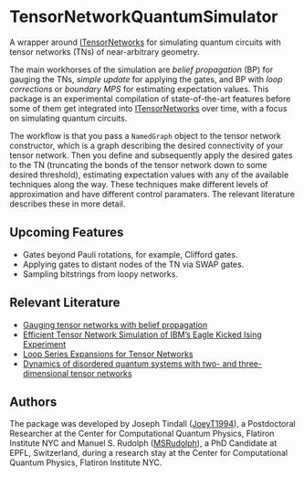 # TensorNetworkQuantumSimulator

A wrapper around [ITensorNetworks](https://github.com/ITensor/ITensorNetworks.jl) for simulating quantum circuits with tensor networks (TNs) of near-arbitrary geometry. 

The main workhorses of the simulation are _belief propagation_ (BP) for gauging the TNs, _simple update_ for applying the gates, and BP with _loop corrections_ or _boundary MPS_ for estimating expectation values. This package is an experimental compilation of state-of-the-art features before some of them get integrated into [ITensorNetworks](https://github.com/ITensor/ITensorNetworks.jl) over time, with a focus on simulating quantum circuits.

The workflow is that you pass a `NamedGraph` object to the tensor network constructor, which is a graph describing the desired connectivity of your tensor network. Then you  define and subsequently apply the desired gates to the TN (truncating the bonds of the tensor network down to some desired threshold), estimating expectation values with any of the available techniques along the way. These techniques make different levels of approximation and have different control paramaters. The relevant literature describes these in more detail.

## Upcoming Features
- Gates beyond Pauli rotations, for example, Clifford gates.
- Applying gates to distant nodes of the TN via SWAP gates.
- Sampling bitstrings from loopy networks.

## Relevant Literature
- [Gauging tensor networks with belief propagation](https://www.scipost.org/SciPostPhys.15.6.222?acad_field_slug=chemistry)
- [Efficient Tensor Network Simulation of IBM’s Eagle Kicked Ising Experiment](https://journals.aps.org/prxquantum/abstract/10.1103/PRXQuantum.5.010308)
- [Loop Series Expansions for Tensor Networks](https://arxiv.org/abs/2409.03108)
- [Dynamics of disordered quantum systems with two- and three-dimensional tensor networks](https://arxiv.org/abs/2503.05693)

## Authors
The package was developed by Joseph Tindall ([JoeyT1994](https://github.com/JoeyT1994)), a Postdoctoral Researcher at the Center for Computational Quantum Physics, Flatiron Institute NYC and Manuel S. Rudolph ([MSRudolph](https://github.com/MSRudolph)), a PhD Candidate at EPFL, Switzerland, during a research stay at the Center for Computational Quantum Physics, Flatiron Institute NYC.

